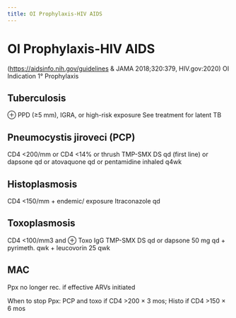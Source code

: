 ```yaml
---
title: OI Prophylaxis-HIV AIDS
---
```

# OI Prophylaxis-HIV AIDS

 (https://aidsinfo.nih.gov/guidelines & JAMA 2018;320:379, HIV.gov:2020)
OI Indication 1° Prophylaxis
## Tuberculosis
⊕ PPD (≥5 mm), IGRA, or high-risk exposure
See treatment for latent TB
## Pneumocystis jiroveci (PCP)
CD4 <200/mm or CD4 <14% or thrush
TMP-SMX DS qd (first line) or dapsone qd or atovaquone qd or pentamidine inhaled q4wk
## Histoplasmosis
CD4 <150/mm + endemic/ exposure
Itraconazole qd
## Toxoplasmosis
CD4 <100/mm3 and ⊕ Toxo IgG
TMP-SMX DS qd or dapsone 50 mg qd + pyrimeth. qwk + leucovorin 25 qwk
## MAC
Ppx no longer rec. if effective ARVs initiated

When to stop Ppx: PCP and toxo if CD4 >200 × 3 mos; Histo if CD4 >150 × 6 mos
